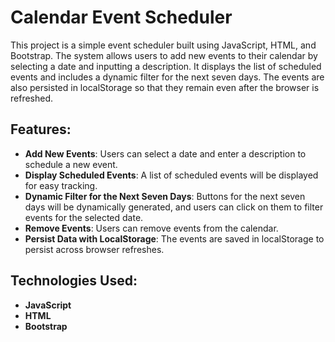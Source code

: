 # Calendar Event Scheduler

This project is a simple event scheduler built using JavaScript, HTML, and Bootstrap. The system allows users to add new events to their calendar by selecting a date and inputting a description. It displays the list of scheduled events and includes a dynamic filter for the next seven days. The events are also persisted in localStorage so that they remain even after the browser is refreshed.

## Features:

- **Add New Events**: Users can select a date and enter a description to schedule a new event.
- **Display Scheduled Events**: A list of scheduled events will be displayed for easy tracking.
- **Dynamic Filter for the Next Seven Days**: Buttons for the next seven days will be dynamically generated, and users can click on them to filter events for the selected date.
- **Remove Events**: Users can remove events from the calendar.
- **Persist Data with LocalStorage**: The events are saved in localStorage to persist across browser refreshes.

## Technologies Used:

- **JavaScript**
- **HTML**
- **Bootstrap**
